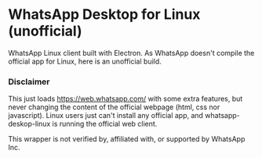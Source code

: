 # WhatsApp Desktop for Linux (unofficial)
WhatsApp Linux client built with Electron. As WhatsApp doesn't compile the official app for Linux, here is an unofficial build. 

### Disclaimer
This just loads https://web.whatsapp.com/ with some extra features, but never changing the content of the official webpage (html, css nor javascript). Linux users just can't install any official app, and whatsapp-deskop-linux is running the official web client.

This wrapper is not verified by, affiliated with, or supported by WhatsApp Inc.
